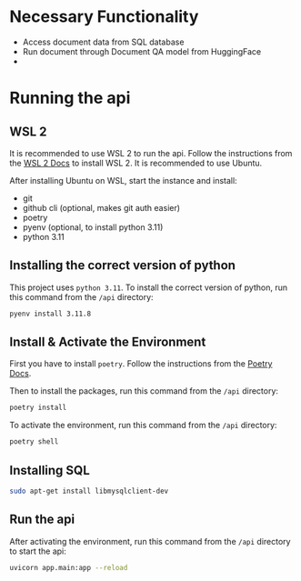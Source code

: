 # Necessary Functionality

- Access document data from SQL database
- Run document through Document QA model from HuggingFace
-

# Running the api

## WSL 2

It is recommended to use WSL 2 to run the api. Follow the instructions from the [WSL 2 Docs](https://docs.microsoft.com/en-us/windows/wsl/install) to install WSL 2. It is recommended to use Ubuntu.

After installing Ubuntu on WSL, start the instance and install:

- git
- github cli (optional, makes git auth easier)
- poetry
- pyenv (optional, to install python 3.11)
- python 3.11

## Installing the correct version of python

<!-- Install pyenv  -->

This project uses `python 3.11`. To install the correct version of python, run this command from the `/api` directory:

```bash
pyenv install 3.11.8
```

## Install & Activate the Environment

First you have to install `poetry`. Follow the instructions from the [Poetry Docs](https://python-poetry.org/docs/#installation).

Then to install the packages, run this command from the `/api` directory:

```bash
poetry install
```

To activate the environment, run this command from the `/api` directory:

```bash
poetry shell
```

## Installing SQL

```bash
sudo apt-get install libmysqlclient-dev
```

## Run the api

After activating the environment, run this command from the `/api` directory to start the api:

```bash
uvicorn app.main:app --reload
```

